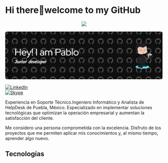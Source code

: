 # Hi there👋welcome to my GitHub
<div id="header" align="center">
  <img src="https://media3.giphy.com/media/v1.Y2lkPTc5MGI3NjExMW01d3YzbDBpdHY2d2RkOG9wNTdrZ25vempsc2d4YnhmMmVmYXhhdyZlcD12MV9pbnRlcm5hbF9naWZfYnlfaWQmY3Q9cw/AJFI5AKXajb35FSDTD/giphy.gif" width="200"/>
</div>

![Header](github-header-image.png)

[![LinkedIn](https://img.shields.io/badge/linkedin-%230077B5.svg?style=for-the-badge&logo=linkedin&logoColor=white)](www.linkedin.com/in/pablo-munoz-vega) 	
[![Skype](https://img.shields.io/badge/Skype-%2300AFF0.svg?style=for-the-badge&logo=Skype&logoColor=white)](https://join.skype.com/invite/cegeqFScTEbJ)

Experiencia en Soporte Técnico.Ingeniero Informático y Analista de HelpDesk de Puebla, México. Especializado en implementar soluciones tecnológicas que optimizan la operación empresarial y aumentan la satisfacción del cliente.

Me considero una persona comprometida con la excelencia. Disfruto de los proyectos que me permiten aplicar mis conocimientos y, al mismo tiempo, aprender algo nuevo.

## Tecnologías 

